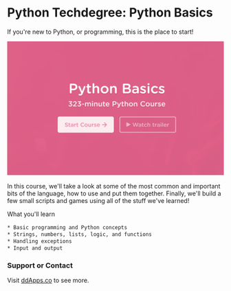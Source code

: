 # Python Techdegree: Python Basics
If you're new to Python, or programming, this is the place to start!

![](art/courses/python_basics.png?raw=true)

 In this course, we'll take a look at some of the most common and important bits of the language, how to use and put them together. Finally, we'll build a few small scripts and games using all of the stuff we've learned!

What you'll learn

    * Basic programming and Python concepts
    * Strings, numbers, lists, logic, and functions
    * Handling exceptions
    * Input and output

### Support or Contact
Visit [ddApps.co](http://ddapps.co) to see more.
